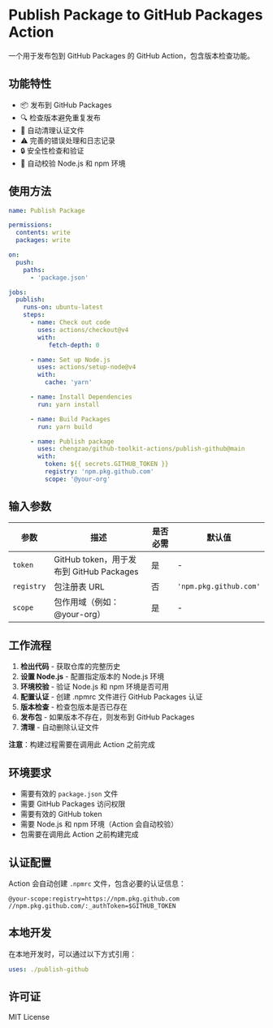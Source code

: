 # Publish Package to GitHub Packages Action

一个用于发布包到 GitHub Packages 的 GitHub Action，包含版本检查功能。

## 功能特性

- 📦 发布到 GitHub Packages
- 🔍 检查版本避免重复发布
- 🧹 自动清理认证文件
- ⚠️ 完善的错误处理和日志记录
- 🔒 安全性检查和验证
- 🔧 自动校验 Node.js 和 npm 环境

## 使用方法

```yaml
name: Publish Package

permissions:
  contents: write
  packages: write

on:
  push:
    paths:
      - 'package.json'

jobs:
  publish:
    runs-on: ubuntu-latest
    steps:
      - name: Check out code
        uses: actions/checkout@v4
        with:
           fetch-depth: 0

      - name: Set up Node.js
        uses: actions/setup-node@v4
        with:
          cache: 'yarn'

      - name: Install Dependencies
        run: yarn install

      - name: Build Packages
        run: yarn build

      - name: Publish package
        uses: chengzao/github-toolkit-actions/publish-github@main
        with:
          token: ${{ secrets.GITHUB_TOKEN }}
          registry: 'npm.pkg.github.com'
          scope: '@your-org'
```

## 输入参数

| 参数 | 描述 | 是否必需 | 默认值 |
|------|------|----------|--------|
| `token` | GitHub token，用于发布到 GitHub Packages | 是 | - |
| `registry` | 包注册表 URL | 否 | `'npm.pkg.github.com'` |
| `scope` | 包作用域（例如：@your-org） | 是 | - |

## 工作流程

1. **检出代码** - 获取仓库的完整历史
2. **设置 Node.js** - 配置指定版本的 Node.js 环境
3. **环境校验** - 验证 Node.js 和 npm 环境是否可用
4. **配置认证** - 创建 .npmrc 文件进行 GitHub Packages 认证
5. **版本检查** - 检查包版本是否已存在
6. **发布包** - 如果版本不存在，则发布到 GitHub Packages
7. **清理** - 自动删除认证文件

**注意**：构建过程需要在调用此 Action 之前完成

## 环境要求

- 需要有效的 `package.json` 文件
- 需要 GitHub Packages 访问权限
- 需要有效的 GitHub token
- 需要 Node.js 和 npm 环境（Action 会自动校验）
- 包需要在调用此 Action 之前构建完成

## 认证配置

Action 会自动创建 `.npmrc` 文件，包含必要的认证信息：

```
@your-scope:registry=https://npm.pkg.github.com
//npm.pkg.github.com/:_authToken=$GITHUB_TOKEN
```

## 本地开发

在本地开发时，可以通过以下方式引用：

```yaml
uses: ./publish-github
```

## 许可证

MIT License